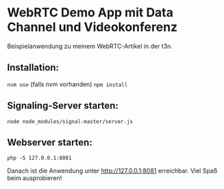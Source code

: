 # WebRTC Demo App mit Data Channel und Videokonferenz

Beispielanwendung zu meinem WebRTC-Artikel in der t3n.

## Installation:
`nvm use` (falls nvm vorhanden)
`npm install`

## Signaling-Server starten:
`node node_modules/signal-master/server.js`

## Webserver starten:
`php -S 127.0.0.1:8081`

Danach ist die Anwendung unter http://127.0.0.1:8081 erreichbar. Viel Spaß beim ausprobieren!
